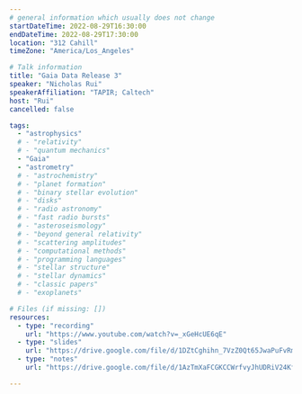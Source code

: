 ```yaml
---
# general information which usually does not change
startDateTime: 2022-08-29T16:30:00
endDateTime: 2022-08-29T17:30:00
location: "312 Cahill"
timeZone: "America/Los_Angeles"

# Talk information
title: "Gaia Data Release 3"
speaker: "Nicholas Rui"
speakerAffiliation: "TAPIR; Caltech"
host: "Rui"
cancelled: false

tags:
  - "astrophysics"
  # - "relativity"
  # - "quantum mechanics"
  - "Gaia"
  - "astrometry"
  # - "astrochemistry"
  # - "planet formation"
  # - "binary stellar evolution"
  # - "disks"
  # - "radio astronomy"
  # - "fast radio bursts"
  # - "asteroseismology"
  # - "beyond general relativity"
  # - "scattering amplitudes"
  # - "computational methods"
  # - "programming languages"
  # - "stellar structure"
  # - "stellar dynamics"
  # - "classic papers"
  # - "exoplanets"

# Files (if missing: [])
resources:
  - type: "recording"
    url: "https://www.youtube.com/watch?v=_xGeHcUE6qE"
  - type: "slides"
    url: "https://drive.google.com/file/d/1DZtCghihn_7VzZ0Qt65JwaPuFvRmY3xk/view?usp=drive_link"
  - type: "notes"
    url: "https://drive.google.com/file/d/1AzTmXaFCGKCCWrfvyJhUDRiV24KfCdkX/view?usp=drive_link"

---
```



